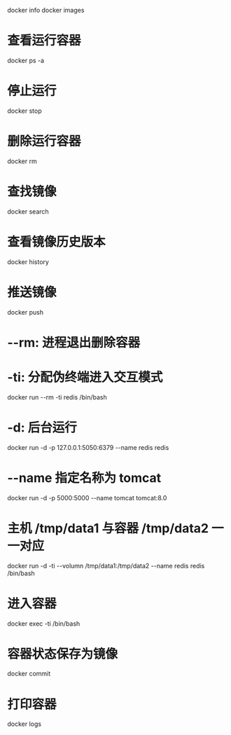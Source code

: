docker info
docker images

# 查看运行容器
docker ps -a
# 停止运行
docker stop <cid>
# 删除运行容器
docker rm <cid>

# 查找镜像
docker search <image name>
# 查看镜像历史版本
docker history <image name>
# 推送镜像
docker push <image name>

# --rm: 进程退出删除容器
# -ti: 分配伪终端进入交互模式
docker run --rm -ti redis /bin/bash

# -d: 后台运行
docker run -d -p 127.0.0.1:5050:6379 --name redis redis
# --name 指定名称为 tomcat
docker run -d -p 5000:5000 --name tomcat tomcat:8.0

# 主机 /tmp/data1 与容器 /tmp/data2 一一对应
docker run -d -ti --volumn /tmp/data1:/tmp/data2 --name redis redis /bin/bash

# 进入容器
docker exec -ti <cid> /bin/bash

# 容器状态保存为镜像
docker commit <cid> <image name>

# 打印容器
docker logs <cid>
